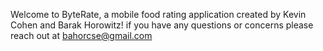 Welcome to ByteRate, a mobile food rating application 
created by Kevin Cohen and Barak Horowitz!
if you have any questions or concerns please reach out at
bahorcse@gmail.com

